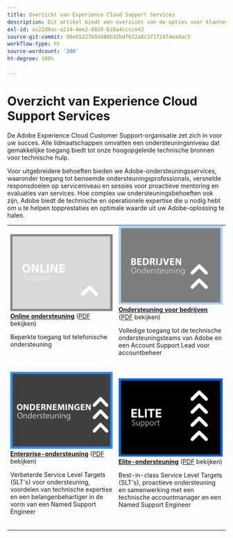 ```yaml
---
title: Overzicht van Experience Cloud Support Services
description: Dit artikel biedt een overzicht van de opties voor klantenondersteuning voor Adobe Experience Cloud. Tot deze opties behoren Online, Bedrijven, Enterprise en Elite.
exl-id: ac22d8ac-a214-4ee2-8828-b28a4cccce43
source-git-commit: 98e65227b9a988b32bdfb32a8c371f2474ea4ac5
workflow-type: ht
source-wordcount: '200'
ht-degree: 100%

---
```


# Overzicht van Experience Cloud Support Services

De Adobe Experience Cloud Customer Support-organisatie zet zich in voor uw succes. Alle lidmaatschappen omvatten een ondersteuningsniveau dat gemakkelijke toegang biedt tot onze hoogopgeleide technische bronnen voor technische hulp.

Voor uitgebreidere behoeften bieden we Adobe-ondersteuningsservices, waaronder toegang tot benoemde ondersteuningsprofessionals, versnelde responsdoelen op serviceniveau en sessies voor proactieve mentoring en evaluaties van services. Hoe complex uw ondersteuningsbehoeften ook zijn, Adobe biedt de technische en operationele expertise die u nodig hebt om u te helpen topprestaties en optimale waarde uit uw Adobe-oplossing te halen.

<table style="table-layout:fixed">
<tr>
  <td>
    <a href="online.md">
    <img alt="Online" src="assets/OnlineSupportThumbnail.png"/>
    </a>
    <div>
    <a href="online.md"><strong>Online ondersteuning</strong></a> (<a href="assets/OnlineSupportDatasheet.pdf" target="_blank">PDF</a> bekijken)
    </div>
    <p>Beperkte toegang tot telefonische ondersteuning</p>
    <br>
  </td>
  <td>
    <a href="business.md">
      <img alt="Bedrijven" src="assets/BusinessSupportThumbnail.png">
    </a>
    <div>
    <a href="business.md"><strong>Ondersteuning voor bedrijven</strong></a> (<a href="assets/BusinessSupportDatasheet.pdf" target="_blank">PDF</a> bekijken)
    </div>
    <p>Volledige toegang tot de technische ondersteuningsteams van Adobe en een Account Support Lead voor accountbeheer</p>
    <br>
  </td>
</tr>
<tr>
  <td>
    <a href="enterprise.md">
    <img alt="Enterprise" src="assets/EnterpriseSupportThumbnail.png"/>
    </a>
    <div>
    <a href="enterprise.md"><strong>Enterprise-ondersteuning</strong></a> (<a href="assets/EnterpriseSupportDatasheet.pdf" target="_blank">PDF</a> bekijken)
    </div>
    <p>Verbeterde Service Level Targets (SLT's) voor ondersteuning, voordelen van technische expertise en een belangenbehartiger in de vorm van een Named Support Engineer</p>
    <br>
  </td>
  <td>
    <a href="elite.md">
      <img alt="Elite" src="assets/EliteSupportThumbnail.png">
    </a>
    <div>
    <a href="elite.md"><strong>Elite-ondersteuning</strong></a> (<a href="assets/EliteSupportDatasheet.pdf" target="_blank">PDF</a> bekijken)
    </div>
    <p>Best-in-class Service Level Targets (SLT's), proactieve ondersteuning en samenwerking met een technische accountmanager en een Named Support Engineer</p>
    <br>
  </td>
</tr>
</table>
